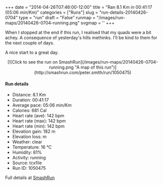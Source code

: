 +++
date = "2014-04-26T07:46:00-12:00"
title = "Ran 8.1 Km in 00:41:17 (05:06 min/Km)"
categories = ["Runs"]
slug = "run-details-20140426-0704"
type = "run"
draft = "False"
runmap = "/images/run-maps/20140426-0704-running.png"
svgmap = '<polyline points="5 52, 9 46, 17 48, 20 46, 29 34, 29 35, 38 39, 47 47, 48 47, 60 47, 68 54, 74 47, 79 43, 89 40, 96 41, 100 49, 99 53, 96 58, 90 54, 93 59, 92 60, 82 66, 71 56, 71 52, 75 46, 81 43, 89 40, 96 41, 100 49, 96 59, 90 54, 92 60, 83 66, 79 63, 71 54, 73 49, 78 44, 88 41, 95 40, 100 49, 99 53, 95 59, 83 66, 63 50, 56 46, 48 47, 28 35, 18 49, 13 47, 10 50, 5 61, 0 60, 1 57">'
+++

When I stopped at the end if this run, I realised that my quads were a bit achey. A consequence of yesterday's hills methinks. I'll be kind to them for the next couple of days. 

A nice start to a great day. 



<!--more-->

<center>
[![Click to see the run on SmashRun](/images/run-maps/20140426-0704-running.png "A map of this run")](http://smashrun.com/peter.smith/run/1050475)
</center>

#### Run details

* Distance: 8.1 Km
* Duration: 00:41:17
* Average pace: 05:06 min/Km
* Calories: 681 Cal
* Heart rate (ave): 142 bpm
* Heart rate (max): 142 bpm
* Heart rate (min): 142 bpm
* Elevation gain: 182 m
* Elevation loss:  m
* Weather: clear
* Temperature: 16 &deg;C
* Humidity: 81%
* Activity: running
* Source: tcxfile
* Run ID: 1050475

Full details at [SmashRun](http://smashrun.com/peter.smith/run/1050475)